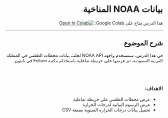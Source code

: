 <div dir="rtl">

# بيانات NOAA المناخية



 هذا الدرس متاح على Google Colab:
[![Open In Colab](https://colab.research.google.com/assets/colab-badge.svg)](https://colab.research.google.com/github/Malmusidi/GeoStation/blob/main/mybook/tutorials/NOAA_Temperature_Data.ipynb)



---



## شرح الموضوع

في هذا الدرس، سنستخدم واجهة NOAA API لجلب بيانات محطات الطقس في المملكة العربية السعودية، ثم عرضها على خريطة تفاعلية باستخدام مكتبة Folium في بايثون.

<br><br>

### الاهداف:

- عرض محطات الطقس على خريطة تفاعلية
- عرض الرسوم البيانية لدرجات الحرارة
- تحميل بيانات درجات الحرارة السنوية بصيغة CSV







<br><br>

</div>
